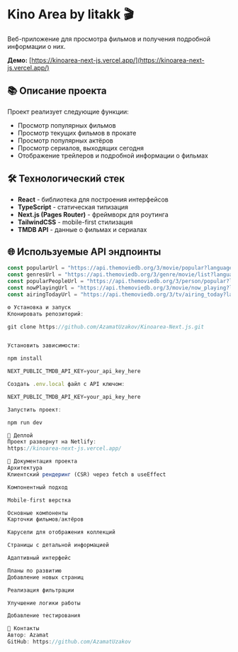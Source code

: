 # Kino Area by litakk 🎬

Веб-приложение для просмотра фильмов и получения подробной информации о них.

**Демо:** [https://kinoarea-next-js.vercel.app/](https://kinoarea-next-js.vercel.app/)

## 📚 Описание проекта

Проект реализует следующие функции:
- Просмотр популярных фильмов
- Просмотр текущих фильмов в прокате
- Просмотр популярных актёров
- Просмотр сериалов, выходящих сегодня
- Отображение трейлеров и подробной информации о фильмах

## 🛠 Технологический стек
- **React** - библиотека для построения интерфейсов
- **TypeScript** - статическая типизация
- **Next.js (Pages Router)** - фреймворк для роутинга
- **TailwindCSS** - mobile-first стилизация
- **TMDB API** - данные о фильмах и сериалах

## 🌐 Используемые API эндпоинты
```javascript
const popularUrl = "https://api.themoviedb.org/3/movie/popular?language=en-US&page=1";
const genresUrl = "https://api.themoviedb.org/3/genre/movie/list?language=en";
const popularPeopleUrl = "https://api.themoviedb.org/3/person/popular?language=en-US&page=1";
const nowPlayingUrl = "https://api.themoviedb.org/3/movie/now_playing?language=en-US&page=1";
const airingTodayUrl = "https://api.themoviedb.org/3/tv/airing_today?language=en-US&page=1";

⚙️ Установка и запуск
Клонировать репозиторий:

git clone https://github.com/AzamatUzakov/Kinoarea-Next.js.git


Установить зависимости:

npm install

NEXT_PUBLIC_TMDB_API_KEY=your_api_key_here

Создать .env.local файл с API ключом:

NEXT_PUBLIC_TMDB_API_KEY=your_api_key_here

Запустить проект:

npm run dev

🚀 Деплой
Проект развернут на Netlify:
https://kinoarea-next-js.vercel.app/

📄 Документация проекта
Архитектура
Клиентский рендеринг (CSR) через fetch в useEffect

Компонентный подход

Mobile-first верстка

Основные компоненты
Карточки фильмов/актёров

Карусели для отображения коллекций

Страницы с детальной информацией

Адаптивный интерфейс

Планы по развитию
Добавление новых страниц

Реализация фильтрации

Улучшение логики работы

Добавление тестирования

🤝 Контакты
Автор: Azamat   
GitHub: https://github.com/AzamatUzakov
